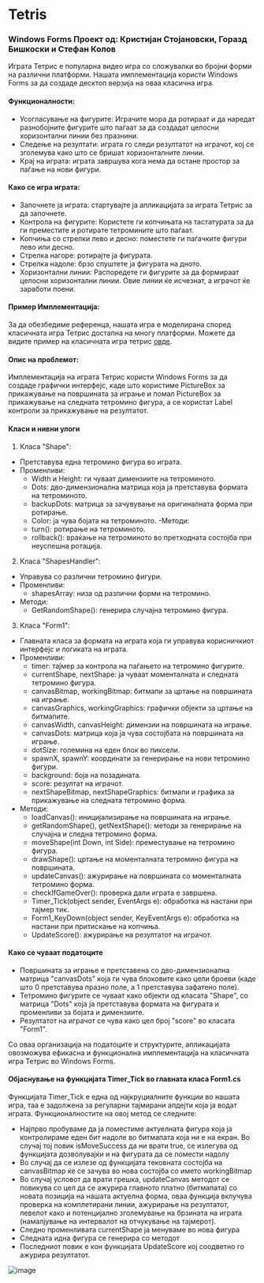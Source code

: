 # Tetris
### Windows Forms Проект од: Кристијан Стојановски, Горазд Бишкоски и Стефан Колов


Играта Тетрис е популарна видео игра со сложувалки во бројни форми на различни платформи. Нашата имплементација користи Windows Forms за да создаде десктоп верзија на оваа класична игра.

#### Функционалности:

- Усогласување на фигурите: Играчите мора да ротираат и да наредат разнобојните фигурите што паѓаат за да создадат целосни хоризонтални линии без празнини.
- Следење на резултати: играта го следи резултатот на играчот, кој се зголемува како што се бришат хоризонталните линии.
- Крај на играта: играта завршува кога нема да остане простор за паѓање на нови фигури.

#### Како се игра играта:

- Започнете ја играта: стартувајте ја апликацијата за играта Тетрис за да започнете.
- Контрола на фигурите: Користете ги копчињата на тастатурата за да ги преместите и ротирате тетромините што паѓаат.
- Копчиња со стрелки лево и десно: поместете ги паѓачките фигури лево или десно.
- Стрелка нагоре: ротирајте ја фигурата.
- Стрелка надоле: брзо спуштете ја фигурата на дното.
- Хоризонтални линии: Распоредете ги фигурите за да формираат целосни хоризонтални линии. Овие линии ќе исчезнат, а играчот ќе заработи поени.

#### Пример Имплементација:

За да обезбедиме референца, нашата игра е моделирана според класичната игра Тетрис достапна на многу платформи. Можете да видите пример на класичната игра тетрис [овде](https://tetris.com/play-tetris).

#### Опис на проблемот:
Имплементација на играта Тетрис користи Windows Forms за да создаде графички интерфејс, каде што користиме PictureBox за прикажување на површината за играње и помал PictureBox за прикажување на следната тетромино фигура, а се користат Label контроли за прикажување на резултатот.

#### Класи и нивни улоги

1. Класа "Shape":
- Претставува една тетромино фигура во играта.
- Променливи:
  - Width и Height: ги чуваат димензиите на тетроминото.
  - Dots: дво-димензионална матрица која ја претставува формата на тетроминото.
  - backupDots: матрица за зачувување на оригиналната форма при ротирање.
  - Color: ја чува бојата на тетроминото.
-Методи:
  - turn(): ротирање на тетроминото.
  - rollback(): враќање на тетроминото во претходната состојба при неуспешна ротација.

2. Класа "ShapesHandler":

- Управува со различни тетромино фигури.
- Променливи:
  - shapesArray: низа од различни форми на тетромино.
- Методи:
  - GetRandomShape(): генерира случајна тетромино фигура.

3. Класа "Form1":

- Главната класа за формата на играта која ги управува корисничкиот интерфејс и логиката на играта.
- Променливи:
  - timer: тајмер за контрола на паѓањето на тетромино фигурите.
  - currentShape, nextShape: ја чуваат моменталната и следната тетромино фигура.
  - canvasBitmap, workingBitmap: битмапи за цртање на површината на играње.
  - canvasGraphics, workingGraphics: графички објекти за цртање на битмапите.
  - canvasWidth, canvasHeight: димензии на површината на играње.
  - canvasDots: матрица која ја чува состојбата на површината на играње.
  - dotSize: големина на еден блок во пиксели.
  - spawnX, spawnY: координати за генерирање на нови тетромино фигури.
  - background: боја на позадината.
  - score: резултат на играчот.
  - nextShapeBitmap, nextShapeGraphics: битмапи и графика за прикажување на следната тетромино форма.
- Методи:
  - loadCanvas(): иницијализирање на површината на играње.
  - getRandomShape(), getNextShape(): методи за генерирање на случајна и следна тетромино форма.
  - moveShape(int Down, int Side): преместување на тетромино фигура.
  - drawShape(): цртање на моменталната тетромино фигура на површината.
  - updateCanvas(): ажурирање на површината со моменталната тетромино форма.
  - checkIfGameOver(): проверка дали играта е завршена.
  - Timer_Tick(object sender, EventArgs e): обработка на настани при тајмер тик.
  - Form1_KeyDown(object sender, KeyEventArgs e): обработка на настани при притискање на копчиња.
  - UpdateScore(): ажурирање на резултатот на играчот.

#### Како се чуваат податоците
- Површината за играње е претставена со дво-димензионална матрица "canvasDots" која ги чува блоковите како цели броеви (каде што 0 претставува празно поле, а 1 претставува зафатено поле).
- Тетромино фигурите се чуваат како објекти од класата "Shape", со матрица "Dots" која ја претставува формата на фигурата и променливи за бојата и димензиите.
- Резултатот на играчот се чува како цел број "score" во класата "Form1".

Со оваа организација на податоците и структурите, апликацијата овозможува ефикасна и функционална имплементација на класичната игра Тетрис во Windows Forms.

#### Објаснување на функцијата Timer_Tick во главната класа Form1.cs

Функцијата Timer_Tick е една од најкруциалните функции во нашата игра, таа е задолжена за регуларни тајмирани апдејти која ја водат играта. Функционалностите на овој метод се следните:
- Најпрво пробуваме да ја поместиме актуелната фигура која ја контролираме еден бит надоле во битмапата која ни е на екран. Во случај тој повик isMoveSuccess да ни врати true, се излегува од функцијата дозволувајќи и на фигурата да се помести надолу
- Во случај да се излезе од функцијата тековната состојба на canvasBitmap ќе се зачува во нова состојба со името workingBitmap
- Во случај условот да врати грешка, updateCanvas методот се повикува со цел да се ажурира главното платно (битмапата) со новата позиција на нашата актуелна форма, оваа функција вклучува проверка на комплетирани линии, ажурирање на резултатот, левелот како и потенцијално зголемување на брзината на играта (намалјување на интервалот на отчукување на тајмерот).
- Следно променливата currentShape ја менуваме во нова фигура
- Следната идна фигура се генерира со методот
- Последниот повик е кон функцијата UpdateScore кој соодветно го ажурира резултатот.

![image](https://github.com/gorazdbiskoski/Tetris/assets/126030318/c1a7f13c-acc0-4985-bbf2-acfccc74e6d7)



